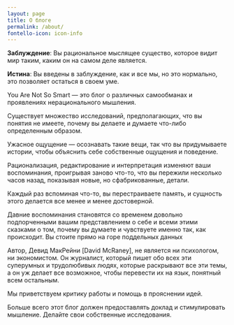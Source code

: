 ```yaml
---
layout: page
title: О блоге
permalink: /about/
fontello-icon: icon-info
---
```


**Заблуждение**: Вы рациональное мыслящее существо, которое видит мир таким, каким он на самом деле является.

**Истина**: Вы введены в заблуждение, как и все мы, но это нормально, это позволяет остаться в своем уме.

You Are Not So Smart — это блог о различных самообманах и проявлениях нерационального мышления.

Существует множество исследований, предполагающих, что вы понятия не имеете, почему вы делаете и думаете что-либо определенным образом.

Ужасное ощущение — осознавать такие вещи, так что вы придумываете истории, чтобы объяснить себе собственные ощущения и поведение.

Рационализация, редактирование и интерпретация изменяют ваши воспоминания, проигрывая заново что-то, что вы пережили несколько часов назад, показывая новые, но сфабрикованные, детали.

Каждый раз вспоминая что-то, вы перестраиваете память, и сущность этого делается все менее и менее достоверной.

Давние воспоминания становятся со временем довольно подпорченными вашим представлением о себе и всеми этими сказками о том, почему вы думаете и чувствуете именно так, как происходит. Вы стоите прямо на горе поддельных данных

Автор, Девид МакРейни [David McRaney], не является ни психологом, ни экономистом. Он журналист, который пишет обо всех эти суперумных и трудолюбивых людях, которые раскрывают все эти темы, а он уж делает все возможное, чтобы перевести их на язык, понятный всем остальным.

Мы приветствуем критику работы и помощь в прояснении идей.

Больше всего этот блог должен предоставлять доклад и стимулировать мышление. Делайте свои собственные исследования.
